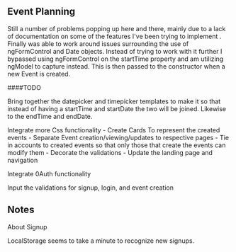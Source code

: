 ## Event Planning 

Still a number of problems popping up here and there, mainly due to a lack of documentation on some of the features I've been trying to implement . Finally was able to work around issues surrounding the use of ngFormControl and Date objects. Instead of trying to work with it further I bypassed using ngFormControl on the startTime property and am utilizing ngModel to capture instead. This is then passed to the constructor when a new Event is created. 

####TODO

Bring together the datepicker and timepicker templates to make it so that instead of having a startTime and startDate the two will be joined. Likewise to the endTime and endDate.

Integrate more Css functionality
	- Create Cards To represent the created events
	- Separate Event creation/viewing/updates to respective pages
	- Tie in accounts to created events so that only those that
	create the events can modify them
	- Decorate the validations
	- Update the landing page and navigation

Integrate 0Auth functionality

Input the validations for signup, login, and event creation


## Notes
About Signup

LocalStorage seems to take a minute to recognize new signups.

